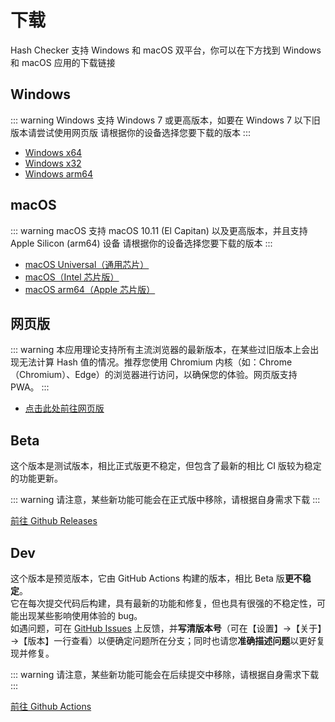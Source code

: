 # 下载
Hash Checker 支持 Windows 和 macOS 双平台，你可以在下方找到 Windows 和 macOS 应用的下载链接

## Windows <Badge type="tip" text="2.0.1" />
::: warning
Windows 支持 Windows 7 或更高版本，如要在 Windows 7 以下旧版本请尝试使用网页版
请根据你的设备选择您要下载的版本
:::
- [Windows x64](https://github.com/Super12138/Hash-Checker/releases/download/2.0.1/Hash.Checker.Setup.2.0.1.exe)
- [Windows x32](https://github.com/Super12138/Hash-Checker/releases/download/2.0.1/Hash.Checker.Setup.2.0.1.exe)
- [Windows arm64](https://github.com/Super12138/Hash-Checker/releases/download/2.0.1/Hash.Checker.Setup.2.0.1-arm64.exe)

## macOS <Badge type="tip" text="2.0.1" />
::: warning
macOS 支持 macOS 10.11 (El Capitan) 以及更高版本，并且支持 Apple Silicon (arm64) 设备
请根据你的设备选择您要下载的版本
:::
- [macOS Universal（通用芯片）](https://github.com/Super12138/Hash-Checker/releases/download/2.0.1/Hash.Checker-2.0.1-universal.dmg)
- [macOS（Intel 芯片版）](https://github.com/Super12138/Hash-Checker/releases/download/2.0.1/Hash.Checker-2.0.1.dmg)
- [macOS arm64（Apple 芯片版）](https://github.com/Super12138/Hash-Checker/releases/download/2.0.1/Hash.Checker-2.0.1-arm64.dmg)

## 网页版 <Badge type="tip" text="2.2.1" />
::: warning
本应用理论支持所有主流浏览器的最新版本，在某些过旧版本上会出现无法计算 Hash 值的情况。推荐您使用 Chromium 内核（如：Chrome（Chromium）、Edge）的浏览器进行访问，以确保您的体验。网页版支持PWA。
:::
- [点击此处前往网页版](https://super12138.github.io/Hash-Checker/)

## Beta <Badge type="tip" text="2.2.0" />
这个版本是测试版本，相比正式版更不稳定，但包含了最新的相比 CI 版较为稳定的功能更新。

::: warning
请注意，某些新功能可能会在正式版中移除，请根据自身需求下载
:::

[前往 Github Releases](https://github.com/Super12138/Hash-Checker/releases/)

## Dev
这个版本是预览版本，它由 GitHub Actions 构建的版本，相比 Beta 版**更不稳定**。<br>
它在每次提交代码后构建，具有最新的功能和修复，但也具有很强的不稳定性，可能出现某些影响使用体验的 bug。<br>
如遇问题，可在 [GitHub Issues](https://github.com/Super12138/Hash-Checker/issues) 上反馈，并**写清版本号**（可在【设置】→【关于】→【版本】一行查看）以便确定问题所在分支；同时也请您**准确描述问题**以更好复现并修复。

::: warning
请注意，某些新功能可能会在后续提交中移除，请根据自身需求下载
:::

[前往 Github Actions](https://github.com/Super12138/Hash-Checker/actions/workflows/build.yml)